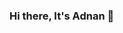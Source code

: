 ### Hi there, It's Adnan 👋

<!--
**Adnanali777/Adnanali777** is a ✨ _special_ ✨ repository because its `README.md` (this file) appears on your GitHub profile.

Here are some ideas to get you started:

- 🔭 I’m currently working on flutter
- 🌱 I’m currently learning node.js
- 👯 I’m looking to collaborate on flutter projects
- 🤔 I’m looking for help in flutter apps with node integration
- 📫 Reach me on [Linkedin](https://www.linkedin.com/in/adnan-ali-4328751b7/)
-->
